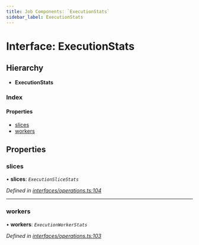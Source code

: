 ```yaml
---
title: Job Components: `ExecutionStats`
sidebar_label: ExecutionStats
---
```


# Interface: ExecutionStats

## Hierarchy

* **ExecutionStats**

### Index

#### Properties

* [slices](executionstats.md#slices)
* [workers](executionstats.md#workers)

## Properties

###  slices

• **slices**: *`ExecutionSliceStats`*

*Defined in [interfaces/operations.ts:104](https://github.com/terascope/teraslice/blob/d3a803c3/packages/job-components/src/interfaces/operations.ts#L104)*

___

###  workers

• **workers**: *`ExecutionWorkerStats`*

*Defined in [interfaces/operations.ts:103](https://github.com/terascope/teraslice/blob/d3a803c3/packages/job-components/src/interfaces/operations.ts#L103)*


